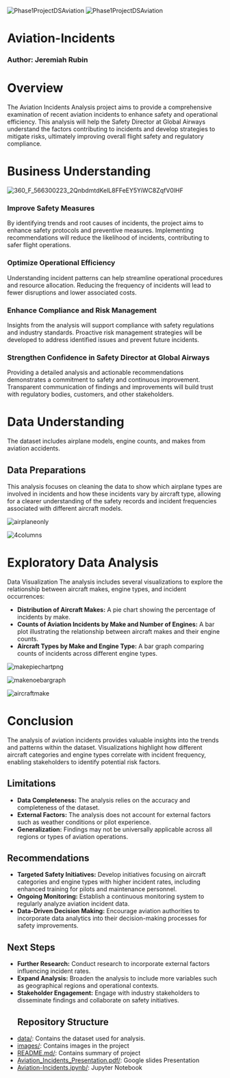 ![Phase1ProjectDSAviation](https://github.com/BlackXWulf/Flying-Through-The-Years/assets/85573566/0c3dc657-275e-47d9-af6e-eb00c6d6f8cd) ![Phase1ProjectDSAviation](https://github.com/BlackXWulf/Flying-Through-The-Years/assets/85573566/0c3dc657-275e-47d9-af6e-eb00c6d6f8cd)
# Aviation-Incidents
### Author: Jeremiah Rubin
# Overview

The Aviation Incidents Analysis project aims to provide a comprehensive examination of recent aviation incidents to enhance safety and operational efficiency. This analysis will help the Safety Director at Global Airways understand the factors contributing to incidents and develop strategies to mitigate risks, ultimately improving overall flight safety and regulatory compliance.


# Business Understanding
![360_F_566300223_2QnbdmtdKelL8FFeEY5YiWC8ZqfV0lHF](https://github.com/user-attachments/assets/5ca5a451-25cc-4c43-b7a3-0797d9eab9ec)

### Improve Safety Measures
By identifying trends and root causes of incidents, the project aims to enhance safety protocols and preventive measures. Implementing recommendations will reduce the likelihood of incidents, contributing to safer flight operations.

### Optimize Operational Efficiency
Understanding incident patterns can help streamline operational procedures and resource allocation. Reducing the frequency of incidents will lead to fewer disruptions and lower associated costs.

### Enhance Compliance and Risk Management
Insights from the analysis will support compliance with safety regulations and industry standards. Proactive risk management strategies will be developed to address identified issues and prevent future incidents.

### Strengthen Confidence in Safety Director at Global Airways
Providing a detailed analysis and actionable recommendations demonstrates a commitment to safety and continuous improvement. Transparent communication of findings and improvements will build trust with regulatory bodies, customers, and other stakeholders.

# Data Understanding
The dataset includes airplane models, engine counts, and makes from aviation accidents.
## Data Preparations
This analysis focuses on cleaning the data to show which airplane types are involved in incidents and how these incidents vary by aircraft type, allowing for a clearer understanding of the safety records and incident frequencies associated with different aircraft models.

![airplaneonly](https://github.com/user-attachments/assets/9cd29df6-2c76-4fbd-971a-04a3e63bc91c)

![4columns](https://github.com/user-attachments/assets/4b1ef863-7717-493f-9ce9-23ceed04bbb2)





# Exploratory Data Analysis
Data Visualization
The analysis includes several visualizations to explore the relationship between aircraft makes, engine types, and incident occurrences:

- **Distribution of Aircraft Makes:** A pie chart showing the percentage of incidents by make.
- **Counts of Aviation Incidents by Make and Number of Engines:** A bar plot illustrating the relationship between aircraft makes and their engine counts.
- **Aircraft Types by Make and Engine Type:** A bar graph comparing counts of incidents across different engine types.

![makepiechartpng](https://github.com/user-attachments/assets/3b6ef620-f2ec-4d10-9815-2de29ae243d8)

![makenoebargraph](https://github.com/user-attachments/assets/90471e4c-b708-4b2d-ba13-6131248892c2)


![aircraftmake](https://github.com/user-attachments/assets/966c3a51-f09f-4bd6-a6fe-f2c2dc441c4a)


# Conclusion
The analysis of aviation incidents provides valuable insights into the trends and patterns within the dataset. Visualizations highlight how different aircraft categories and engine types correlate with incident frequency, enabling stakeholders to identify potential risk factors.

## Limitations
- **Data Completeness:** The analysis relies on the accuracy and completeness of the dataset.
- **External Factors:** The analysis does not account for external factors such as weather conditions or pilot experience.
- **Generalization:** Findings may not be universally applicable across all regions or types of aviation operations.
## Recommendations
- **Targeted Safety Initiatives:** Develop initiatives focusing on aircraft categories and engine types with higher incident rates, including enhanced training for pilots and maintenance personnel.
- **Ongoing Monitoring:** Establish a continuous monitoring system to regularly analyze aviation incident data.
- **Data-Driven Decision Making:** Encourage aviation authorities to incorporate data analytics into their decision-making processes for safety improvements.
## Next Steps
- **Further Research:** Conduct research to incorporate external factors influencing incident rates.
- **Expand Analysis:** Broaden the analysis to include more variables such as geographical regions and operational contexts.
- **Stakeholder Engagement:** Engage with industry stakeholders to disseminate findings and collaborate on safety initiatives.
  ## Repository Structure
-  [data/](https://github.com/BlackXWulf/Aviation-Incidents/tree/main/data): Contains the dataset used for analysis.
-  [images/](https://github.com/BlackXWulf/Aviation-Incidents/tree/main/images): Contains images in the project
-  [README.md/](https://github.com/BlackXWulf/Aviation-Incidents/blob/main/README.md): Contains summary of project
-  [Aviation_Incidents_Presentation.pdf/](https://github.com/BlackXWulf/Aviation-Incidents/blob/main/Aviation_Incidents_Presentation.pdf): Google slides Presentation
-  [Aviation-Incidents.ipynb/](https://github.com/BlackXWulf/Aviation-Incidents/blob/main/Aviation-Incidents.ipynb): Jupyter Notebook
